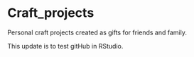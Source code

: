 # Craft_projects

Personal craft projects created as gifts for friends and family.

This update is to test gitHub in RStudio.
